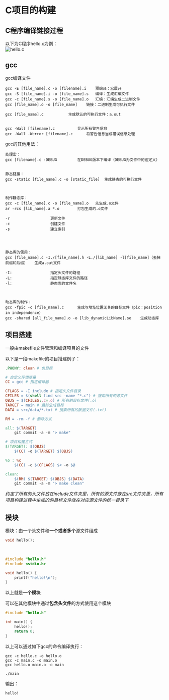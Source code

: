 # C项目的构建

## C程序编译链接过程
以下为C程序hello.c为例：<br>
![hello.c](https://cdn.jsdelivr.net/gh/mo-xiaoxiu/imagefrommyblog@main/data/C_progranming.drawio.png)
<br>

## gcc
gcc编译文件<br>

```
gcc -E [file_name].c -o [filename].i	预编译：宏展开
gcc -S [file_name].i -o [file_name].s	编译：生成汇编文件
gcc -c [file_name].s -o [file_name].o	汇编：汇编生成二进制文件
gcc [file_name].o -o [file_name]	链接：二进制生成可执行文件

gcc [file_name].c			生成默认的可执行文件：a.out


gcc -Wall [filename].c			显示所有警告信息
gcc -Wall -Werror [filename].c		将警告信息当成错误信息处理
```

gcc的其他用法：<br>

```
处理宏：
gcc [filename].c -DEBUG			在DEBUG版本下编译（DEBUG为文件中的宏定义）


静态链接：
gcc -static [file_name].c -o [static_file]	生成静态的可执行文件



制作静态库：
gcc -c [file_name].c -o [file_name].o	先生成.o文件
ar -rcs [lib_name].a *.o		打包生成的.o文件

-r					更新文件
-c					创建文件
-s					建立索引




静态库的使用：
gcc [file_name].c -I./[file_name].h -L./[lib_name] -l[file_name]（去掉前缀和后缀）	生成a.out文件

-I:					指定头文件的路径
-L:					指定静态库文件的路径
-l:					静态库的文件名



动态库的制作：
gcc -fpic -c [file_name].c		生成与地址位置无关的目标文件（pic：position in independence）
gcc -shared [all_file_name].o -o [lib_dynamicLibName].so	生成动态库

```

## 项目搭建

一般由makefile文件管理和编译项目的文件

以下是一段makefile的项目搭建例子：

```makefile
.PHONY: clean # 伪目标

# 自定义环境变量
CC = gcc # 指定编译器

CFLAGS = -I include # 指定头文件目录
CFILES = $(shell find src -name "*.c") # 搜索所有的源文件
OBJS = $(CFILES:.c=.o) # 所有的目标文件(.o)
TARGET = main # 最终生成目标
DATA = src/data/*.txt # 搜索所有的数据文件(.txt)

RM = -rm -f # 删除方式

all: $(TARGET)
	git commit -a -m "> make"

# 项目构建方式
$(TARGET): $(OBJS)
	$(CC) -o $(TARGET) $(OBJS)

%o : %c
	$(CC) -c $(CFLAGS) $< -o $@

clean:
	$(RM) $(TARGET) $(OBJS) $(DATA)
	git commit -a -m "> make clean"
```

*约定了所有的头文件放在include文件夹里，所有的源文件放在src文件夹里，所有项目构建过程中生成的的目标文件放在对应源文件的统一目录下*

## 模块
模块：由一个头文件和**一个或者多个**源文件组成
<br>

```cpp titie="hello.h"
void hello();
```

<br>

```cpp title="hello.c"
#include "hello.h"
#include <stdio.h>

void hello() {
    printf("hello!\n");
}
```

以上就是**一个模块**

可以在其他模块中通过**包含头文件**的方式使用这个模块


```cpp title="main.c"
#include "hello.h"

int main() {
    hello();
    return 0;
}
```

以上可以通过如下gcc的命令编译执行：


```
gcc -c hello.c -o hello.o
gcc -c main.c -o main.o
gcc hello.o main.o -o main

./main
```

输出：

```
hello!

```

